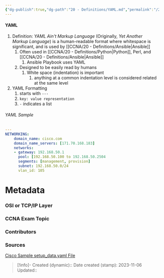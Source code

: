 ```yaml
---
{"dg-publish":true,"dg-path":"20 - Definitions/YAML.md","permalink":"/20-definitions/yaml/","tags":["defs_ccna"]}
---
```


#### YAML
1. Definition: *YAML Ain't Markup Language* (Originally, *Yet Another Markup Language*) is a human-readable format where whitespace is significant, and is used by [[CCNA/20 - Definitions/Ansible\|Ansible]]
	1. Often used in [[CCNA/20 - Definitions/Python\|Python]], Perl, and [[CCNA/20 - Definitions/Ansible\|Ansible]]
		1. Ansible Playbook uses YAML
	2. Designed to be easily read by humans
		1. White space (indentation) is important
			1. anything at a common indentation level is considered related at the same level
2. YAML Formatting
	1. starts with `---`
	2. `key: value representation`
	3. `-` indicates a list
###### YAML Sample
```YAML
---
NETWORKING:
	domain_name: cisco.com
	domain_name_servers: [171.70.168.183]
	networks:
	- gateway: 192.168.50.1
	  pool: [192.168.50.100 to 192.168.50.2504
	  segments: [management, provision]
	  subnet: 192.168.50.0/24
	  vlan_id: 105
```
# Metadata
### OSI or TCP/IP Layer

### CCNA Exam Topic

### Contributors

### Sources
[Cisco Sample setup_data.yaml File](https://www.cisco.com/c/en/us/td/docs/wireless/asr_5000/21-6-x_6-2-bx/Ultra-M-Solution-Guide-with-CVIM/6-2-bx-UMSG-with-CVIM/UMSG-with-CVIM_appendix_01001.pdf)


> [!info]- Created (dynamic):: 
> Date created (stamp): 2023-11-06
> Updated:: 


